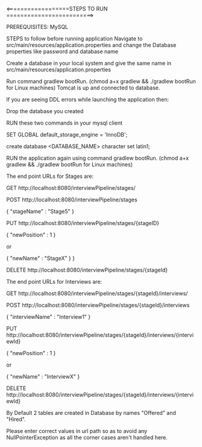<==================STEPS TO RUN =========================>

PREREQUISITES:
MySQL

STEPS to follow before running application
Navigate to src/main/resources/application.properties and change the Database properties like password and database name

Create a database in your local system and give the same name in src/main/resources/application.properties

Run command gradlew bootRun. (chmod a+x gradlew && ./gradlew bootRun for Linux machines)
Tomcat is up and connected to database.

If you are seeing DDL errors while launching the application then:

Drop the database you created

RUN these two commands in your mysql client

SET GLOBAL default_storage_engine = 'InnoDB';

create database <DATABASE_NAME> character set latin1;

RUN the application again using command gradlew bootRun. (chmod a+x gradlew && ./gradlew bootRun for Linux machines)

The end point URLs for Stages are:


GET
http://localhost:8080/interviewPipeline/stages/

POST
http://localhost:8080/interviewPipeline/stages

{
	"stageName" : "Stage5"
}

PUT
http://localhost:8080/interviewPipeline/stages/{stageID}

{
	"newPosition" : 1
}

or

{
    "newName" : "StageX"
}
                                 }

DELETE
http://localhost:8080/interviewPipeline/stages/{stageId}





The end point URLs for Interviews are:

GET
http://localhost:8080/interviewPipeline/stages/{stageId}/interviews/

POST
http://localhost:8080/interviewPipeline/stages/{stageId}/interviews

{
	"interviewName" : "Interview1"
}

PUT
http://localhost:8080/interviewPipeline/stages/{stageId}/interviews/{interviewId}

{
	"newPosition" : 1
}

or

{
    "newName" : "InterviewX"
}

DELETE
http://localhost:8080/interviewPipeline/stages/{stageId}/interviews/{interviewId}


By Default 2 tables are created in Database by names "Offered" and "Hired".


Please enter correct values in url path so as to avoid any NullPointerException as all the corner cases aren't handled here.
